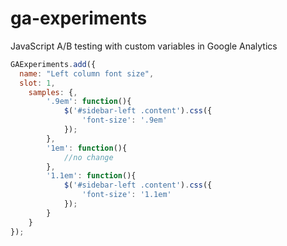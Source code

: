 ga-experiments
==============

JavaScript A/B testing with custom variables in Google Analytics 

```javascript
GAExperiments.add({
  name: "Left column font size",
  slot: 1,
	samples: {,
		'.9em': function(){
			$('#sidebar-left .content').css({
				'font-size': '.9em'
			});
		},
		'1em': function(){
			//no change
		},
		'1.1em': function(){
			$('#sidebar-left .content').css({
				'font-size': '1.1em'
			});
		}
	}
});
```